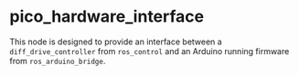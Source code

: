 # pico_hardware_interface


This node is designed to provide an interface between a `diff_drive_controller` from `ros_control` and an Arduino running firmware from `ros_arduino_bridge`.